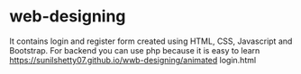 # web-designing
It contains login and register form created using HTML, CSS, Javascript and Bootstrap. For backend you can use php because it is easy to learn
https://sunilshetty07.github.io/wwb-designing/animated login.html
